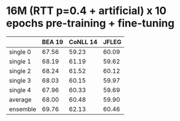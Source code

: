 # 16M (RTT p=0.4 + artificial) x 10 epochs pre-training + fine-tuning

| | BEA 19 | CoNLL 14 | JFLEG |
| --- | --- | --- | --- |
| single 0 | 67.56 | 59.23 | 60.09 |
| single 1 | 68.19 | 61.19 | 59.62 |
| single 2 | 68.24 | 61.52 | 60.12 |
| single 3 | 68.03 | 60.15 | 59.97 |
| single 4 | 67.96 | 60.33 | 59.69 |
| average  | 68.00 | 60.48 | 59.90 |
| ensemble | 69.76 | 62.13 | 60.46 |

